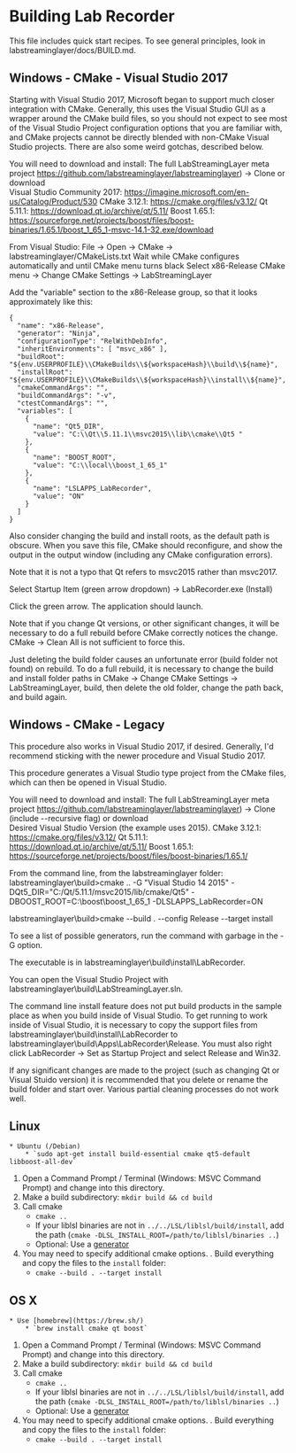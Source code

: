 # Building Lab Recorder

This file includes quick start recipes. To see general principles, look in labstreaminglayer/docs/BUILD.md.


## Windows - CMake - Visual Studio 2017

Starting with Visual Studio 2017, Microsoft began to support much closer integration with CMake. Generally, this uses the Visual Studio GUI as a wrapper around the CMake build files, so you should not expect to see most of the Visual Studio Project configuration options that you are familiar with, and CMake projects cannot be directly blended with non-CMake Visual Studio projects. There are also some weird gotchas, described below.

You will need to download and install:
The full LabStreamingLayer meta project https://github.com/labstreaminglayer/labstreaminglayer) -> Clone or download  
Visual Studio Community 2017: https://imagine.microsoft.com/en-us/Catalog/Product/530
CMake 3.12.1: https://cmake.org/files/v3.12/
Qt 5.11.1: https://download.qt.io/archive/qt/5.11/ 
Boost 1.65.1: https://sourceforge.net/projects/boost/files/boost-binaries/1.65.1/boost_1_65_1-msvc-14.1-32.exe/download


From Visual Studio: 
File -> Open -> CMake -> labstreaminglayer/CMakeLists.txt
Wait while CMake configures automatically and until CMake menu turns black
Select x86-Release
CMake menu -> Change CMake Settings -> LabStreamingLayer

Add the "variable" section to the x86-Release group, so that it looks approximately like this:

    {
      "name": "x86-Release",
      "generator": "Ninja",
      "configurationType": "RelWithDebInfo",
      "inheritEnvironments": [ "msvc_x86" ],
      "buildRoot": "${env.USERPROFILE}\\CMakeBuilds\\${workspaceHash}\\build\\${name}",
      "installRoot": "${env.USERPROFILE}\\CMakeBuilds\\${workspaceHash}\\install\\${name}",
      "cmakeCommandArgs": "",
      "buildCommandArgs": "-v",
      "ctestCommandArgs": "",
      "variables": [
        {
          "name": "Qt5_DIR",
          "value": "C:\\Qt\\5.11.1\\msvc2015\\lib\\cmake\\Qt5 "
        },
        {
          "name": "BOOST_ROOT",
          "value": "C:\\local\\boost_1_65_1"
        },
        {
          "name": "LSLAPPS_LabRecorder",
          "value": "ON"
        }
      ]
    }
	
Also consider changing the build and install roots, as the default path is obscure. When you save this file, CMake should reconfigure, and show the output in the output window (including any CMake configuration errors).

Note that it is not a typo that Qt refers to msvc2015 rather than msvc2017.

Select Startup Item (green arrow dropdown) -> LabRecorder.exe (Install)

Click the green arrow. The application should launch.

Note that if you change Qt versions, or other significant changes, it will be necessary to do a full rebuild before CMake correctly notices the change. CMake -> Clean All is not sufficient to force this.

Just deleting the build folder causes an unfortunate error (build folder not found) on rebuild. To do a full rebuild, it is necessary to change the build and install folder paths in CMake -> Change CMake Settings -> LabStreamingLayer, build, then delete the old folder, change the path back, and build again.


## Windows - CMake - Legacy

This procedure also works in Visual Studio 2017, if desired. Generally, I'd recommend sticking with the newer procedure and Visual Studio 2017.

This procedure generates a Visual Studio type project from the CMake files, which can then be opened in Visual Studio.

You will need to download and install:
The full LabStreamingLayer meta project https://github.com/labstreaminglayer/labstreaminglayer) -> Clone (include --recursive flag) or download  
Desired Visual Studio Version (the example uses 2015).
CMake 3.12.1: https://cmake.org/files/v3.12/
Qt 5.11.1: https://download.qt.io/archive/qt/5.11/ 
Boost 1.65.1: https://sourceforge.net/projects/boost/files/boost-binaries/1.65.1/

From the command line, from the labstreaminglayer folder:
labstreaminglayer\build>cmake .. -G "Visual Studio 14 2015" -DQt5_DIR="C:/Qt/5.11.1/msvc2015/lib/cmake/Qt5" -DBOOST_ROOT=C:\boost\boost_1_65_1 -DLSLAPPS_LabRecorder=ON

labstreaminglayer\build>cmake --build . --config Release --target install

To see a list of possible generators, run the command with garbage in the -G option. 

The executable is in labstreaminglayer\build\install\LabRecorder.

You can open the Visual Studio Project with labstreaminglayer\build\LabStreamingLayer.sln.

The command line install feature does not put build products in the sample place as when you build inside of Visual Studio. To get running to work inside of Visual Studio, it is necessary to copy the support files from labstreaminglayer\build\install\LabRecorder to labstreaminglayer\build\Apps\LabRecorder\Release. You must also right click LabRecorder -> Set as Startup Project and select Release and Win32.

If any significant changes are made to the project (such as changing Qt or Visual Stuido version) it is recommended that you delete or rename the build folder and start over. Various partial cleaning processes do not work well.


## Linux

    * Ubuntu (/Debian)
        * `sudo apt-get install build-essential cmake qt5-default libboost-all-dev`

1. Open a Command Prompt / Terminal (Windows: MSVC Command Prompt) and change into this directory.
1. Make a build subdirectory: `mkdir build && cd build`
1. Call cmake
    * `cmake ..`
    * If your liblsl binaries are not in `../../LSL/liblsl/build/install`, add the path (`cmake -DLSL_INSTALL_ROOT=/path/to/liblsl/binaries ..`)
    * Optional: Use a [generator](https://cmake.org/cmake/help/latest/manual/cmake-generators.7.html#visual-studio-generators)
1. You may need to specify additional cmake options.
 . Build everything and copy the files to the `install` folder:
    * `cmake --build . --target install`	


## OS X

    * Use [homebrew](https://brew.sh/)
        * `brew install cmake qt boost`

1. Open a Command Prompt / Terminal (Windows: MSVC Command Prompt) and change into this directory.
1. Make a build subdirectory: `mkdir build && cd build`
1. Call cmake
    * `cmake ..`
    * If your liblsl binaries are not in `../../LSL/liblsl/build/install`, add the path (`cmake -DLSL_INSTALL_ROOT=/path/to/liblsl/binaries ..`)
    * Optional: Use a [generator](https://cmake.org/cmake/help/latest/manual/cmake-generators.7.html#visual-studio-generators)
1. You may need to specify additional cmake options.
 . Build everything and copy the files to the `install` folder:
    * `cmake --build . --target install`

